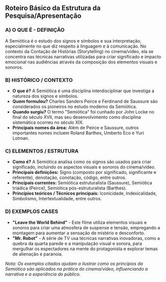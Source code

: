 

## Roteiro Básico da Estrutura da Pesquisa/Apresentação

### A) O QUE É - DEFINIÇÃO

A Semiótica é o estudo dos signos e símbolos e sua interpretação, especialmente no que diz respeito à linguagem e à comunicação. No contexto da Contação de Histórias (Storytelling) no cinema/vídeo, ela se concentra nas técnicas narrativas utilizadas para criar significado e impacto emocional nas audiências através da composição dos elementos visuais e sonoros.

### B) HISTÓRICO / CONTEXTO

- **O que é?** A Semiótica é uma disciplina interdisciplinar que investiga a natureza dos signos e símbolos.
- **Quem formulou?** Charles Sanders Peirce e Ferdinand de Saussure são considerados os pioneiros no estudo moderno da Semiótica.
- **Quando surgiu?** O termo "Semiótica" foi cunhado por John Locke no final do século XVII, mas seu desenvolvimento como disciplina sistemática ocorreu no século XIX.
- **Principais nomes da área:** Além de Peirce e Saussure, outros importantes nomes incluem Roland Barthes, Umberto Eco e Yuri Lotman.

### C) ELEMENTOS / ESTRUTURA

- **Como é?** A Semiótica analisa como os signos são usados para criar significado, incluindo os aspectos visuais e sonoros do cinema/vídeo.
- **Principais definições:** Signo (composto por significado, significante e referente), denotação, conotação, código, entre outros.
- **Principais correntes:** Semiótica estruturalista (Saussure), Semiótica triádica (Peirce), Semiótica pós-estruturalista (Barthes).
- **Princípios teóricos / Técnicos principais:** Iconicidade, Indexicalidade, Simbolismo, Intertextualidade, entre outros.

### D) EXEMPLOS CASES

- **"Leave the World Behind"** - Este filme utiliza elementos visuais e sonoros para criar uma atmosfera de suspense e tensão, empregando a montagem para aumentar a sensação de mistério e desconforto.
- **"Mr. Robot"** - A série de TV usa técnicas narrativas inovadoras, como a quebra da quarta parede e a manipulação visual e sonora, para mergulhar os espectadores na mente do protagonista e explorar temas de alienação e paranoia.

*Nota: Os exemplos citados ajudam a ilustrar como os princípios da Semiótica são aplicados na prática do cinema/vídeo, influenciando a narrativa e a experiência do público.*
